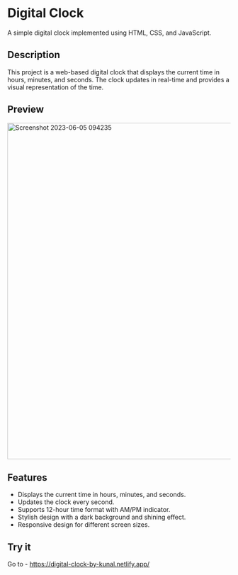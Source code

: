 # Digital Clock

A simple digital clock implemented using HTML, CSS, and JavaScript.

## Description

This project is a web-based digital clock that displays the current time in hours, minutes, and seconds. The clock updates in real-time and provides a visual representation of the time.

## Preview

<img width="759" alt="Screenshot 2023-06-05 094235" src="https://github.com/KunalKhandekar/Digital-Clock/assets/134169718/e783d1a4-0388-4560-ac45-a866a8591384">


## Features

- Displays the current time in hours, minutes, and seconds.
- Updates the clock every second.
- Supports 12-hour time format with AM/PM indicator.
- Stylish design with a dark background and shining effect.
- Responsive design for different screen sizes.

## Try it

Go to - https://digital-clock-by-kunal.netlify.app/

